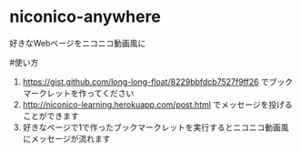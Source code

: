 niconico-anywhere
=================

好きなWebページをニコニコ動画風に

#使い方

1. https://gist.github.com/long-long-float/8229bbfdcb7527f9ff26 でブックマークレットを作ってください
2. http://niconico-learning.herokuapp.com/post.html でメッセージを投げることができます
3. 好きなページで1で作ったブックマークレットを実行するとニコニコ動画風にメッセージが流れます
